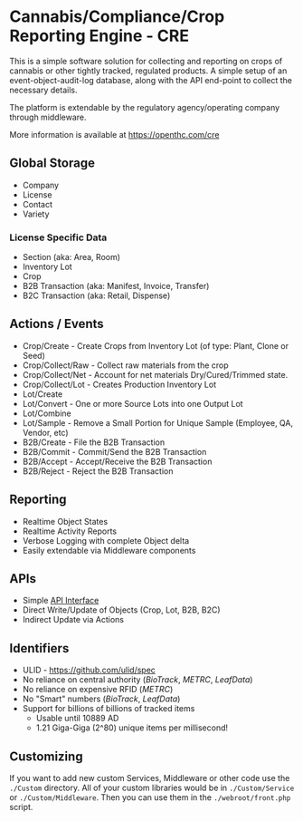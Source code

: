 # Cannabis/Compliance/Crop Reporting Engine - CRE

This is a simple software solution for collecting and reporting on crops of cannabis or other tightly tracked, regulated products.
A simple setup of an event-object-audit-log database, along with the API end-point to collect the necessary details.

The platform is extendable by the regulatory agency/operating company through middleware.

More information is available at https://openthc.com/cre


## Global Storage

 * Company
 * License
 * Contact
 * Variety


### License Specific Data

 * Section (aka: Area, Room)
 * Inventory Lot
 * Crop
 * B2B Transaction (aka: Manifest, Invoice, Transfer)
 * B2C Transaction (aka: Retail, Dispense)


## Actions / Events

 * Crop/Create - Create Crops from Inventory Lot (of type: Plant, Clone or Seed)
 * Crop/Collect/Raw - Collect raw materials from the crop
 * Crop/Collect/Net - Account for net materials Dry/Cured/Trimmed state.
 * Crop/Collect/Lot - Creates Production Inventory Lot
 * Lot/Create
 * Lot/Convert - One or more Source Lots into one Output Lot
 * Lot/Combine
 * Lot/Sample - Remove a Small Portion for Unique Sample (Employee, QA, Vendor, etc)
 * B2B/Create - File the B2B Transaction
 * B2B/Commit - Commit/Send the B2B Transaction
 * B2B/Accept - Accept/Receive the B2B Transaction
 * B2B/Reject - Reject the B2B Transaction


## Reporting

 * Realtime Object States
 * Realtime Activity Reports
 * Verbose Logging with complete Object delta
 * Easily extendable via Middleware components


## APIs

 * Simple [API Interface](https://api.openthc.org/)
 * Direct Write/Update of Objects (Crop, Lot, B2B, B2C)
 * Indirect Update via Actions


## Identifiers

 * ULID - https://github.com/ulid/spec
 * No reliance on central authority (*BioTrack*, *METRC*, *LeafData*)
 * No reliance on expensive RFID (*METRC*)
 * No "Smart" numbers (*BioTrack*, *LeafData*)
 * Support for billions of billions of tracked items
   * Usable until 10889 AD
   * 1.21 Giga-Giga (2^80) unique items per millisecond!


## Customizing

If you want to add new custom Services, Middleware or other code use the `./Custom` directory.
All of your custom libraries would be in `./Custom/Service` or `./Custom/Middleware`.
Then you can use them in the `./webroot/front.php` script.
